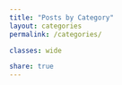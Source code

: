 ```yaml
---
title: "Posts by Category"
layout: categories
permalink: /categories/

classes: wide

share: true
---
```

